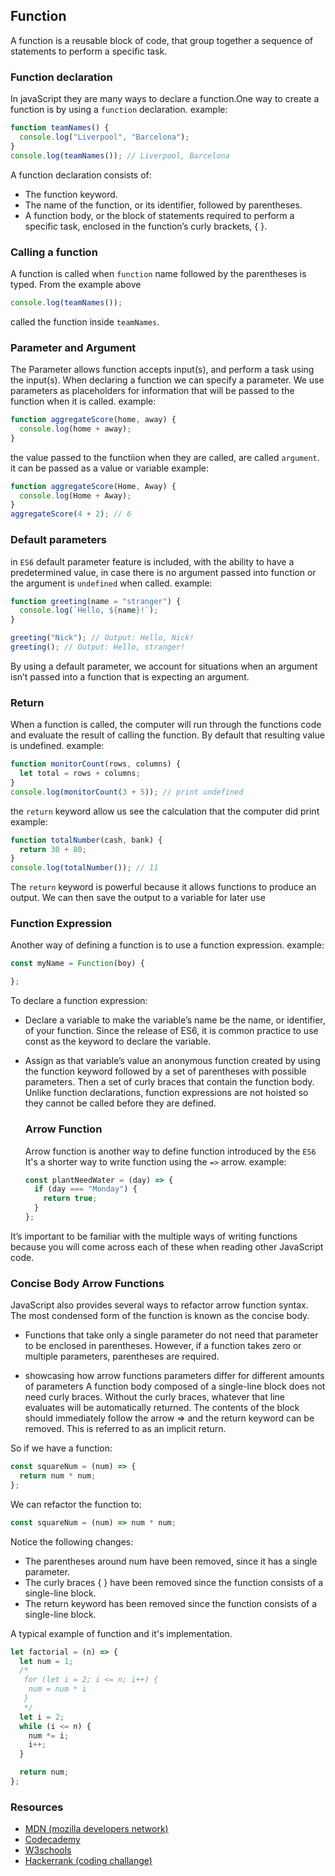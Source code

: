 ## Function

A function is a reusable block of code, that group together a sequence of statements to perform a specific task.

### Function declaration

In javaScript they are many ways to declare a function.One way to create a function is by using a `function` declaration. example:

```js
function teamNames() {
  console.log("Liverpool", "Barcelona");
}
console.log(teamNames()); // Liverpool, Barcelona
```

A function declaration consists of:

- The function keyword.
- The name of the function, or its identifier, followed by parentheses.
- A function body, or the block of statements required to perform a specific task, enclosed in the function’s curly brackets, { }.

### Calling a function

A function is called when `function` name followed by the parentheses is typed. From the example above

```js
console.log(teamNames());
```

called the function inside `teamNames`.

### Parameter and Argument

The Parameter allows function accepts input(s), and perform a task using the input(s). When declaring a function we can specify a parameter. We use parameters as placeholders for information that will be passed to the function when it is called. example:

```js
function aggregateScore(home, away) {
  console.log(home + away);
}
```

the value passed to the functiion when they are called, are called `argument`. it can be passed as a value or variable example:

```js
function aggregateScore(Home, Away) {
  console.log(Home + Away);
}
aggregateScore(4 + 2); // 6
```

### Default parameters

in `ES6` default parameter feature is included, with the ability to have a predetermined value, in case there is no argument passed into function or the argument is `undefined` when called. example:

```js
function greeting(name = "stranger") {
  console.log(`Hello, ${name}!`);
}

greeting("Nick"); // Output: Hello, Nick!
greeting(); // Output: Hello, stranger!
```

By using a default parameter, we account for situations when an argument isn’t passed into a function that is expecting an argument.

### Return

When a function is called, the computer will run through the functions code and evaluate the result of calling the function. By default that resulting value is undefined. example:

```js
function monitorCount(rows, columns) {
  let total = rows + columns;
}
console.log(monitorCount(3 + 5)); // print undefined
```

the `return` keyword allow us see the calculation that the computer did print example:

```js
function totalNumber(cash, bank) {
  return 30 + 80;
}
console.log(totalNumber()); // 11
```

The `return` keyword is powerful because it allows functions to produce an output. We can then save the output to a variable for later use

### Function Expression

Another way of defining a function is to use a function expression. example:

```js
const myName = Function(boy) {

};
```

To declare a function expression:

- Declare a variable to make the variable’s name be the name, or identifier, of your function. Since the release of ES6, it is common practice to use const as the keyword to declare the variable.

- Assign as that variable’s value an anonymous function created by using the function keyword followed by a set of parentheses with possible parameters. Then a set of curly braces that contain the function body. Unlike function declarations, function expressions are not hoisted so they cannot be called before they are defined.

  ### Arrow Function

  Arrow function is another way to define function introduced by the `ES6` It's a shorter way to write function using the `=>` arrow. example:

  ```js
  const plantNeedWater = (day) => {
    if (day === "Monday") {
      return true;
    }
  };
  ```

It’s important to be familiar with the multiple ways of writing functions because you will come across each of these when reading other JavaScript code.

### Concise Body Arrow Functions

JavaScript also provides several ways to refactor arrow function syntax. The most condensed form of the function is known as the concise body.

- Functions that take only a single parameter do not need that parameter to be enclosed in parentheses. However, if a function takes zero or multiple parameters, parentheses are required.

- showcasing how arrow functions parameters differ for different amounts of parameters
  A function body composed of a single-line block does not need curly braces. Without the curly braces, whatever that line evaluates will be automatically returned. The contents of the block should immediately follow the arrow => and the return keyword can be removed. This is referred to as an implicit return.

So if we have a function:

```js
const squareNum = (num) => {
  return num * num;
};
```

We can refactor the function to:

```js
const squareNum = (num) => num * num;
```

Notice the following changes:

- The parentheses around num have been removed, since it has a single parameter.
- The curly braces { } have been removed since the function consists of a single-line block.
- The return keyword has been removed since the function consists of a single-line block.

A typical example of function and it's implementation.

```js
let factorial = (n) => {
  let num = 1;
  /*
   for (let i = 2; i <= n; i++) {
    num = num * i
   }
   */
  let i = 2;
  while (i <= n) {
    num *= i;
    i++;
  }

  return num;
};
```

### Resources

- [MDN (mozilla developers network)](https://developer.mozilla.org/en-US/)
- [Codecademy](codecademy.com)
- [W3schools](w3schools.com)
- [Hackerrank (coding challange)](https://www.hackerrank.com/domains/tutorials/10-days-of-javascript)
